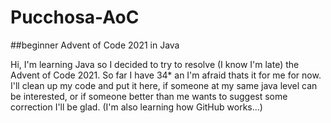 # Pucchosa-AoC

##beginner Advent of Code 2021 in Java

Hi, I'm learning Java so I decided to try to resolve (I know I'm late) the Advent of Code 2021.
So far I have 34* an I'm afraid thats it for me for now.
I'll clean up my code and put it here, if someone at my same java level can be interested, or if someone better than me wants to suggest some correction I'll be glad.
(I'm also learning how GitHub works...)
